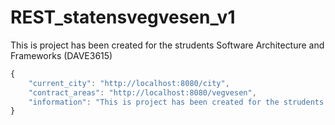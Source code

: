 # REST_statensvegvesen_v1
This is project has been created for the strudents Software Architecture and Frameworks (DAVE3615)

```javascript
{
	"current_city": "http://localhost:8080/city",
	"contract_areas": "http://localhost:8080/vegvesen",
	"information": "This is project has been created for the strudents Software Architecture and Frameworks (DAVE3615)"
}
```
